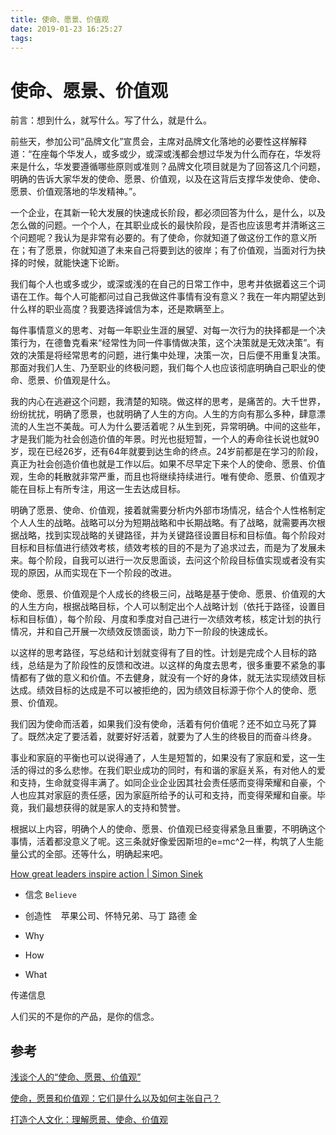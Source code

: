 ```yaml
---
title: 使命、愿景、价值观
date: 2019-01-23 16:25:27
tags:
---
```


# 使命、愿景、价值观

前言：想到什么，就写什么。写了什么，就是什么。

前些天，参加公司“品牌文化”宣贯会，主席对品牌文化落地的必要性这样解释道：“在座每个华发人，或多或少，或深或浅都会想过华发为什么而存在，华发将来是什么，华发要遵循哪些原则或准则？品牌文化项目就是为了回答这几个问题，明确的告诉大家华发的使命、愿景、价值观，以及在这背后支撑华发使命、使命、愿景、价值观落地的华发精神。”。

一个企业，在其新一轮大发展的快速成长阶段，都必须回答为什么，是什么，以及怎么做的问题。一个个人，在其职业成长的最快阶段，是否也应该思考并清晰这三个问题呢？我认为是非常有必要的。有了使命，你就知道了做这份工作的意义所在；有了愿景，你就知道了未来自己将要到达的彼岸；有了价值观，当面对行为抉择的时候，就能快速下论断。

我们每个人也或多或少，或深或浅的在自己的日常工作中，思考并依据着这三个词语在工作。每个人可能都问过自己我做这件事情有没有意义？我在一年内期望达到什么样的职业高度？我要选择诚信为本，还是欺瞒至上。

每件事情意义的思考、对每一年职业生涯的展望、对每一次行为的抉择都是一个决策行为，在德鲁克看来“经常性为同一件事情做决策，这个决策就是无效决策”。有效的决策是将经常思考的问题，进行集中处理，决策一次，日后便不用重复决策。那面对我们人生、乃至职业的终极问题，我们每个人也应该彻底明确自己职业的使命、愿景、价值观是什么。

我的内心在逃避这个问题，我清楚的知晓。做这样的思考，是痛苦的。大千世界，纷纷扰扰，明确了愿景，也就明确了人生的方向。人生的方向有那么多种，肆意漂流的人生岂不美哉。可人为什么要活着呢？从生到死，异常明确。中间的这些年，才是我们能为社会创造价值的年景。时光也挺短暂，一个人的寿命往长说也就90岁，现在已经26岁，还有64年就要到达生命的终点。24岁前都是在学习的阶段，真正为社会创造价值也就是工作以后。如果不尽早定下来个人的使命、愿景、价值观，生命的耗散就非常严重，而且也将继续持续进行。唯有使命、愿景、价值观才能在目标上有所专注，用这一生去达成目标。

明确了愿景、使命、价值观，接着就需要分析内外部市场情况，结合个人性格制定个人人生的战略。战略可以分为短期战略和中长期战略。有了战略，就需要再次根据战略，找到实现战略的关键路径，并为关键路径设置目标和目标值。每个阶段对目标和目标值进行绩效考核，绩效考核的目的不是为了追求过去，而是为了发展未来。每个阶段，自我可以进行一次反思面谈，去问这个阶段目标值实现或者没有实现的原因，从而实现在下一个阶段的改进。

使命、愿景、价值观是个人成长的终极三问，战略是基于使命、愿景、价值观的大的人生方向，根据战略目标，个人可以制定出个人战略计划（依托于路径，设置目标和目标值），每个阶段、月度和季度对自己进行一次绩效考核，核定计划的执行情况，并和自己开展一次绩效反馈面谈，助力下一阶段的快速成长。

以这样的思考路径，写总结和计划就变得有了目的性。计划是完成个人目标的路线，总结是为了阶段性的反馈和改进。以这样的角度去思考，很多重要不紧急的事情都有了做的意义和价值。不去健身，就没有一个好的身体，就无法实现绩效目标达成。绩效目标的达成是不可以被拒绝的，因为绩效目标源于你个人的使命、愿景、价值观。

我们因为使命而活着，如果我们没有使命，活着有何价值呢？还不如立马死了算了。既然决定了要活着，就要好好活着，就要为了人生的终极目的而奋斗终身。

事业和家庭的平衡也可以说得通了，人生是短暂的，如果没有了家庭和爱，这一生活的得过的多么悲惨。在我们职业成功的同时，有和谐的家庭关系，有对他人的爱和支持，生命就变得丰满了。如同企业企业因其社会责任感而变得荣耀和自豪，个人也应其对家庭的责任感，因为家庭所给予的认可和支持，而变得荣耀和自豪。毕竟，我们最想获得的就是家人的支持和赞誉。

根据以上内容，明确个人的使命、愿景、价值观已经变得紧急且重要，不明确这个事情，活着都没意义了呢。这三条就好像爱因斯坦的e=mc^2一样，构筑了人生能量公式的全部。还等什么，明确起来吧。



[How great leaders inspire action | Simon Sinek](https://www.youtube.com/watch?v=qp0HIF3SfI4)

- 信念 `Believe`
- 创造性 ` ` 苹果公司、怀特兄弟、马丁 路德 金



- Why
- How
- What

传递信息

人们买的不是你的产品，是你的信念。



## 参考

[浅谈个人的“使命、愿景、价值观”](https://www.jianshu.com/p/94b8149378d4)

[使命，愿景和价值观：它们是什么以及如何主张自己？](https://blog.luz.vc/zh-CN/%E4%BB%80%E4%B9%88%E5%92%8C/%E4%BD%BF%E5%91%BD%E6%84%BF%E6%99%AF%E5%92%8C%E4%BB%B7%E5%80%BC%E8%A7%82/)

[打造个人文化：理解愿景、使命、价值观](http://detian.me/2017/02/04/understanding-vision-mission-values/)